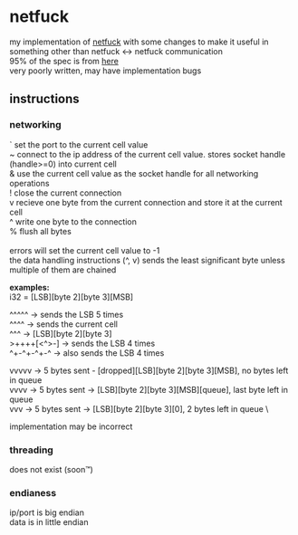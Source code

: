 # netfuck

my implementation of [netfuck](https://esolangs.org/wiki/NetFuck) with some changes to make it useful in something other than netfuck <-> netfuck communication \
95% of the spec is from [here](https://github.com/animehunter/netfuck) \
very poorly written, may have implementation bugs

## instructions

### networking
` set the port to the current cell value \
~ connect to the ip address of the current cell value. stores socket handle (handle>=0) into current cell \
& use the current cell value as the socket handle for all networking operations \
! close the current connection \
v recieve one byte from the current connection and store it at the current cell \
^ write one byte to the connection \
% flush all bytes \
\
errors will set the current cell value to -1 \
the data handling instructions (^, v) sends the least significant byte unless multiple of them are chained

**examples:** \
i32 = [LSB][byte 2][byte 3][MSB]

^^^^^ -> sends the LSB 5 times \
^^^^ -> sends the current cell \
^^^ -> [LSB][byte 2][byte 3] \
\>++++[<^>-] -> sends the LSB 4 times \
^+-^+-^+-^ -> also sends the LSB 4 times

vvvvv -> 5 bytes sent - [dropped][LSB][byte 2][byte 3][MSB], no bytes left in queue \
vvvv -> 5 bytes sent -> [LSB][byte 2][byte 3][MSB][queue], last byte left in queue \
vvv -> 5 bytes sent -> [LSB][byte 2][byte 3][0], 2 bytes left in queue \

implementation may be incorrect

### threading
does not exist (soon™)

### endianess
ip/port is big endian \
data is in little endian

<!--
todo:
multithreading (probably never going to be implemented)
-->